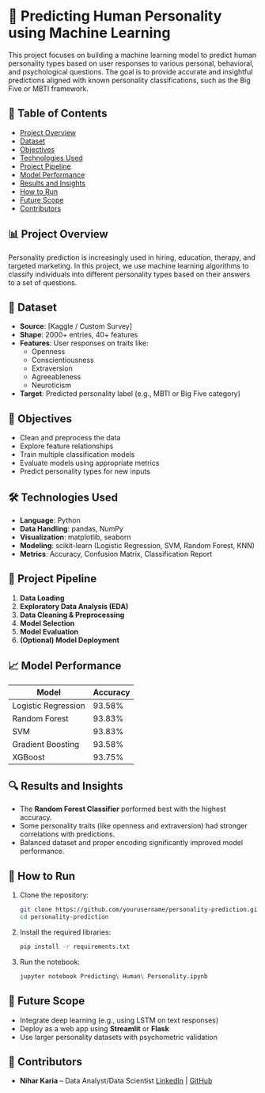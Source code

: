 # 🧠 Predicting Human Personality using Machine Learning

This project focuses on building a machine learning model to predict human personality types based on user responses to various personal, behavioral, and psychological questions. The goal is to provide accurate and insightful predictions aligned with known personality classifications, such as the Big Five or MBTI framework.

## 📌 Table of Contents

- [Project Overview](#project-overview)
- [Dataset](#dataset)
- [Objectives](#objectives)
- [Technologies Used](#technologies-used)
- [Project Pipeline](#project-pipeline)
- [Model Performance](#model-performance)
- [Results and Insights](#results-and-insights)
- [How to Run](#how-to-run)
- [Future Scope](#future-scope)
- [Contributors](#contributors)

## 📊 Project Overview

Personality prediction is increasingly used in hiring, education, therapy, and targeted marketing. In this project, we use machine learning algorithms to classify individuals into different personality types based on their answers to a set of questions.

## 📂 Dataset

- **Source**: [Kaggle / Custom Survey]
- **Shape**: 2000+ entries, 40+ features
- **Features**: User responses on traits like:
  - Openness
  - Conscientiousness
  - Extraversion
  - Agreeableness
  - Neuroticism
- **Target**: Predicted personality label (e.g., MBTI or Big Five category)

## 🎯 Objectives

- Clean and preprocess the data
- Explore feature relationships
- Train multiple classification models
- Evaluate models using appropriate metrics
- Predict personality types for new inputs

## 🛠️ Technologies Used

- **Language**: Python
- **Data Handling**: pandas, NumPy
- **Visualization**: matplotlib, seaborn
- **Modeling**: scikit-learn (Logistic Regression, SVM, Random Forest, KNN)
- **Metrics**: Accuracy, Confusion Matrix, Classification Report

## 🔁 Project Pipeline

1. **Data Loading**
2. **Exploratory Data Analysis (EDA)**
3. **Data Cleaning & Preprocessing**
4. **Model Selection**
5. **Model Evaluation**
6. **(Optional) Model Deployment**

## 📈 Model Performance

| Model              | Accuracy    |
|--------------------|-------------|
| Logistic Regression| 93.58%      |
| Random Forest      | 93.83%      |
| SVM                | 93.83%      |
| Gradient Boosting  | 93.58%      |
|XGBoost             | 93.75%      |

## 🔍 Results and Insights

- The **Random Forest Classifier** performed best with the highest accuracy.
- Some personality traits (like openness and extraversion) had stronger correlations with predictions.
- Balanced dataset and proper encoding significantly improved model performance.

## 🚀 How to Run

1. Clone the repository:
   ```bash
   git clone https://github.com/yourusername/personality-prediction.git
   cd personality-prediction
   ```

2. Install the required libraries:
   ```bash
   pip install -r requirements.txt
   ```

3. Run the notebook:
   ```bash
   jupyter notebook Predicting\ Human\ Personality.ipynb
   ```

## 🔮 Future Scope

- Integrate deep learning (e.g., using LSTM on text responses)
- Deploy as a web app using **Streamlit** or **Flask**
- Use larger personality datasets with psychometric validation

## 👤 Contributors

- **Nihar Karia** – Data Analyst/Data Scientist
  [LinkedIn](https://www.linkedin.com/in/nihar-karia) | [GitHub](https://github.com/niharkaria)
